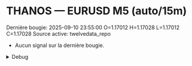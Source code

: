 # THANOS — EURUSD M5 (auto/15m)
Dernière bougie: 2025-09-10 23:55:00  O=1.17012  H=1.17028  L=1.17012  C=1.17028
Source active: twelvedata_repo

- Aucun signal sur la dernière bougie.

<details><summary>Debug</summary>

- TD_API_KEY manquant.

</details>